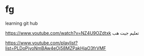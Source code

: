 # fg
learning git hub

https://www.youtube.com/watch?v=NZ4U9OZdtxk
تعليم جيت هب




https://www.youtube.com/playlist?list=PLDoPjvoNmBAw4eOj58MZPakHjaO3frVMF
